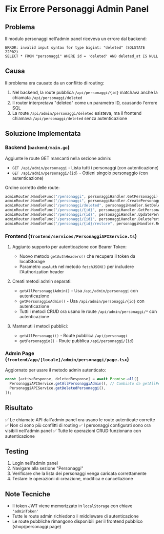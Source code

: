 # Fix Errore Personaggi Admin Panel

## Problema
Il modulo personaggi nell'admin panel riceveva un errore dal backend:
```
ERROR: invalid input syntax for type bigint: "deleted" (SQLSTATE 22P02)
SELECT * FROM "personaggi" WHERE id = 'deleted' AND deleted_at IS NULL
```

## Causa
Il problema era causato da un conflitto di routing:

1. Nel backend, la route pubblica `/api/personaggi/{id}` matchava anche la chiamata `/api/personaggi/deleted`
2. Il router interpretava "deleted" come un parametro ID, causando l'errore SQL
3. La route `/api/admin/personaggi/deleted` esisteva, ma il frontend chiamava `/api/personaggi/deleted` senza autenticazione

## Soluzione Implementata

### Backend (`backend/main.go`)
Aggiunte le route GET mancanti nella sezione admin:
- `GET /api/admin/personaggi` - Lista tutti i personaggi (con autenticazione)
- `GET /api/admin/personaggi/{id}` - Ottieni singolo personaggio (con autenticazione)

Ordine corretto delle route:
```go
adminRouter.HandleFunc("/personaggi", personaggiHandler.GetPersonaggi).Methods("GET")
adminRouter.HandleFunc("/personaggi", personaggiHandler.CreatePersonaggio).Methods("POST")
adminRouter.HandleFunc("/personaggi/deleted", personaggiHandler.GetDeletedPersonaggi).Methods("GET")
adminRouter.HandleFunc("/personaggi/{id}", personaggiHandler.GetPersonaggio).Methods("GET")
adminRouter.HandleFunc("/personaggi/{id}", personaggiHandler.UpdatePersonaggio).Methods("PUT")
adminRouter.HandleFunc("/personaggi/{id}", personaggiHandler.DeletePersonaggio).Methods("DELETE")
adminRouter.HandleFunc("/personaggi/{id}/restore", personaggiHandler.RestorePersonaggio).Methods("POST")
```

### Frontend (`frontend/services/PersonaggiAPIService.ts`)
1. Aggiunto supporto per autenticazione con Bearer Token:
   - Nuovo metodo `getAuthHeaders()` che recupera il token da localStorage
   - Parametro `useAuth` nel metodo `fetchJSON()` per includere l'Authorization header

2. Creati metodi admin separati:
   - `getAllPersonaggiAdmin()` - Usa `/api/admin/personaggi` con autenticazione
   - `getPersonaggioAdmin()` - Usa `/api/admin/personaggi/{id}` con autenticazione
   - Tutti i metodi CRUD ora usano le route `/api/admin/personaggi/*` con autenticazione

3. Mantenuti i metodi pubblici:
   - `getAllPersonaggi()` - Route pubblica `/api/personaggi`
   - `getPersonaggio()` - Route pubblica `/api/personaggi/{id}`

### Admin Page (`frontend/app/[locale]/admin/personaggi/page.tsx`)
Aggiornato per usare il metodo admin autenticato:
```typescript
const [activeResponse, deletedResponse] = await Promise.all([
  PersonaggiAPIService.getAllPersonaggiAdmin(), // Cambiato da getAllPersonaggi()
  PersonaggiAPIService.getDeletedPersonaggi(),
]);
```

## Risultato
✅ Le chiamate API dall'admin panel ora usano le route autenticate corrette
✅ Non ci sono più conflitti di routing
✅ I personaggi configurati sono ora visibili nell'admin panel
✅ Tutte le operazioni CRUD funzionano con autenticazione

## Testing
1. Login nell'admin panel
2. Navigare alla sezione "Personaggi"
3. Verificare che la lista dei personaggi venga caricata correttamente
4. Testare le operazioni di creazione, modifica e cancellazione

## Note Tecniche
- Il token JWT viene memorizzato in `localStorage` con chiave `'adminToken'`
- Tutte le route admin richiedono il middleware di autenticazione
- Le route pubbliche rimangono disponibili per il frontend pubblico (shop/personaggi page)
